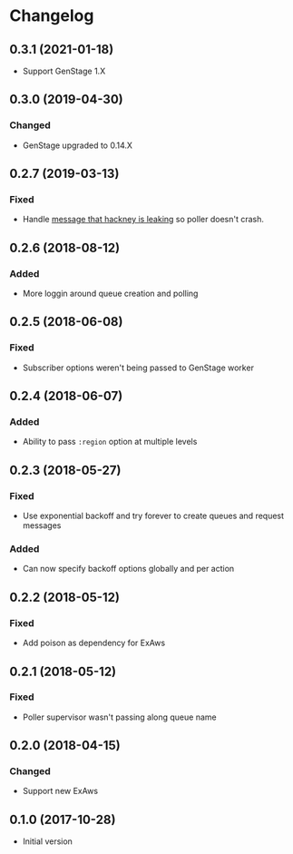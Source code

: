 # Changelog

## 0.3.1 (2021-01-18)

- Support GenStage 1.X

## 0.3.0 (2019-04-30)

### Changed

- GenStage upgraded to 0.14.X

## 0.2.7 (2019-03-13)

### Fixed

- Handle [message that hackney is leaking](https://github.com/benoitc/hackney/issues/464) so poller doesn't crash.

## 0.2.6 (2018-08-12)

### Added

- More loggin around queue creation and polling

## 0.2.5 (2018-06-08)

### Fixed

- Subscriber options weren't being passed to GenStage worker

## 0.2.4 (2018-06-07)

### Added

- Ability to pass `:region` option at multiple levels

## 0.2.3 (2018-05-27)

### Fixed

- Use exponential backoff and try forever to create queues and request messages

### Added

- Can now specify backoff options globally and per action

## 0.2.2 (2018-05-12)

### Fixed

- Add poison as dependency for ExAws

## 0.2.1 (2018-05-12)

### Fixed

- Poller supervisor wasn't passing along queue name

## 0.2.0 (2018-04-15)

### Changed

- Support new ExAws

## 0.1.0 (2017-10-28)

- Initial version

